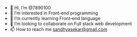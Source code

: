 - 👋 Hi, I’m @7890100
- 👀 I’m interested in Front-end programming
- 🌱 I’m currently learning Front-end language
- 💞️ I’m looking to collaborate on Full stack web development
- 📫 How to reach me sandhyasekar@gmail.com

<!---
7890100/7890100 is a ✨ special ✨ repository because its `README.md` (this file) appears on your GitHub profile.
You can click the Preview link to take a look at your changes.
--->
